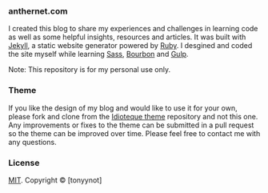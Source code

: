 ### anthernet.com

I created this blog to share my experiences and challenges in learning code as well as some helpful insights, resources and articles. It was built with [Jekyll](http://www.jekyllrb.com), a static website generator powered by [Ruby](http://www.ruby-lang.org/en/). I desgined and coded the site myself while learning [Sass](http://sass-lang.com/), [Bourbon](http://bourbon.io/) and [Gulp](http://gulpjs.com/).

Note: This repository is for my personal use only.

### Theme
If you like the design of my blog and would like to use it for your own, please fork and clone from the [Idioteque theme](https://github.com/tonyynot/idioteque-theme) repository and not this one. Any improvements or fixes to the theme can be submitted in a pull request so the theme can be improved over time. Please feel free to contact me with any questions.

### License
[MIT](https://github.com/bk2dcradle/accent/blob/gh-pages/LICENSE). Copyright &copy; [tonyynot]
